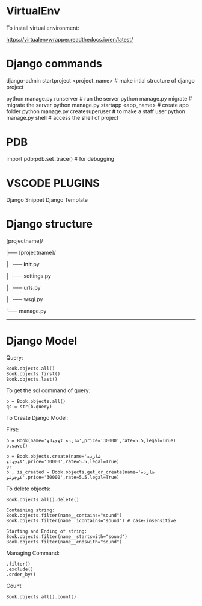 # VirtualEnv

To install virtual environment:

https://virtualenvwrapper.readthedocs.io/en/latest/


# Django commands

django-admin startproject <project_name> # make intial structure of django project

python manage.py runserver # run the server
python manage.py migrate # migrate the server
python manage.py startapp <app_name> # create app folder
python manage.py createsuperuser # to make a staff user
python manage.py shell # access the shell of project



# PDB

import pdb;pdb.set_trace() # for debugging

# VSCODE PLUGINS

Django Snippet
Django Template


# Django structure
[projectname]/

├── [projectname]/

│   ├── __init__.py

│   ├── settings.py

│   ├── urls.py

│   └── wsgi.py

└── manage.py


---

# Django Model

Query:
```
Book.objects.all()
Book.objects.first()
Book.objects.last()
```

To get the sql command of query:
```
b = Book.objects.all()
qs = str(b.query)
```

To Create Django Model:

First:
```
b = Book(name='شازده کوچولو',price='30000',rate=5.5,legal=True)
b.save()
```

```
b = Book.objects.create(name='شازده کوچولو',price='30000',rate=5.5,legal=True)
or
b , is_created = Book.objects.get_or_create(name='شازده کوچولو',price='30000',rate=5.5,legal=True)
```

To delete objects:
```
Book.objects.all().delete()
```

```
Containing string:
Book.objects.filter(name__contains="sound")
Book.objects.filter(name__icontains="sound") # case-insensitive
```

```
Starting and Ending of string:
Book.objects.filter(name__startswith="sound")
Book.objects.filter(name__endswith="sound")
```

Managing Command:
```
.filter()
.exclude()
.order_by()
```


Count
```
Book.objects.all().count()
```